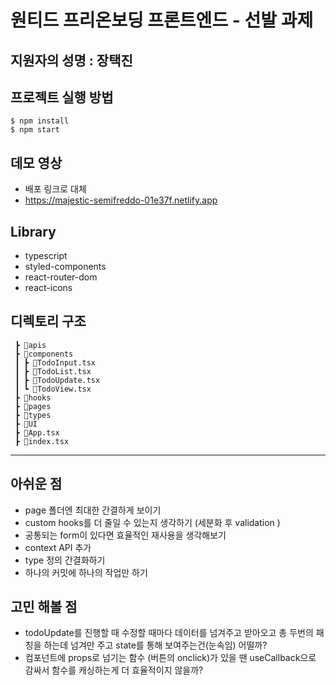 # 원티드 프리온보딩 프론트엔드 - 선발 과제
## 지원자의 성명 : 장택진
## 프로젝트 실행 방법
```
$ npm install
$ npm start
```
## 데모 영상
- 배포 링크로 대체
- https://majestic-semifreddo-01e37f.netlify.app
## Library
- typescript
- styled-components
- react-router-dom
- react-icons
## 디렉토리 구조
```📦src
 ┣ 📂apis
 ┣ 📂components
 ┃ ┣ 📜TodoInput.tsx
 ┃ ┣ 📜TodoList.tsx
 ┃ ┣ 📜TodoUpdate.tsx
 ┃ ┗ 📜TodoView.tsx
 ┣ 📂hooks
 ┣ 📂pages
 ┣ 📂types
 ┣ 📂UI
 ┣ 📜App.tsx
 ┣ 📜index.tsx

 ```
 ----------------------------


 ## 아쉬운 점
 
 - page 폴더엔 최대한 간결하게 보이기
 - custom hooks를 더 줄일 수 있는지 생각하기 (세분화 후 validation )
 - 공통되는 form이 있다면 효율적인 재사용을 생각해보기
 - context API 추가
 - type 정의 간결화하기
 - 하나의 커밋에 하나의 작업만 하기

## 고민 해볼 점
- todoUpdate를 진행할 때 수정할 때마다 데이터를 넘겨주고 받아오고 총 두번의 패칭을 하는데 넘겨만 주고 state를 통해 보여주는건(눈속임) 어떨까?
- 컴포넌트에 props로 넘기는 함수 (버튼의 onclick)가 있을 땐 useCallback으로 감싸서 함수를 캐싱하는게 더 효율적이지 않을까?
